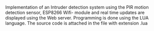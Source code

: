 Implementation of an Intruder detection system using the PIR motion detection sensor, ESP8266 Wifi- module and real time updates are displayed using the Web server.
Programming is done using the LUA language. The source code is attached in the file with extension .lua
